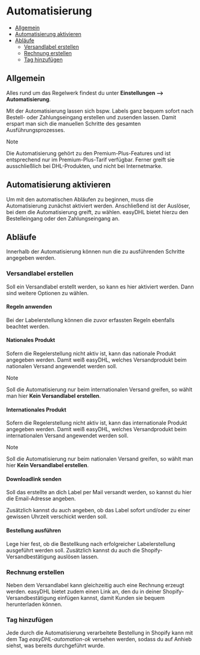 # Automatisierung

-   [Allgemein](#general)
-   [Automatisierung aktivieren](#activation)
-   [Abläufe](#workflows)
    -   [Versandlabel erstellen](#create-labels)
    -   [Rechnung erstellen](#create-invoices)
    -   [Tag hinzufügen](#create-tag)

<a name="general"></a>

## Allgemein

Alles rund um das Regelwerk findest du unter **Einstellungen --> Automatisierung**.

Mit der Automatisierung lassen sich bspw. Labels ganz bequem sofort nach Bestell- oder Zahlungseingang erstellen und zusenden lassen. Damit erspart man sich die manuellen Schritte des gesamten Ausführungsprozesses.

> [!NOTE]  
> Die Automatisierung gehört zu den Premium-Plus-Features und ist entsprechend nur im Premium-Plus-Tarif verfügbar. Ferner greift sie ausschließlich bei DHL-Produkten, und nicht bei Internetmarke.

<a name="activation"></a>

## Automatisierung aktivieren

Um mit den automatischen Abläufen zu beginnen, muss die Automatisierung zunächst aktiviert werden. Anschließend ist der Auslöser, bei dem die Automatisierung greift, zu wählen. easyDHL bietet hierzu den Bestelleingang oder den Zahlungseingang an.

<a name="workflows"></a>

## Abläufe

Innerhalb der Automatisierung können nun die zu ausführenden Schritte angegeben werden.

<a name="create-labels"></a>

### Versandlabel erstellen

Soll ein Versandlabel erstellt werden, so kann es hier aktiviert werden. Dann sind weitere Optionen zu wählen.

#### Regeln anwenden

Bei der Labelerstellung können die zuvor erfassten Regeln ebenfalls beachtet werden.

#### Nationales Produkt

Sofern die Regelerstellung nicht aktiv ist, kann das nationale Produkt angegeben werden. Damit weiß easyDHL, welches Versandprodukt beim nationalen Versand angewendet werden soll.

> [!NOTE]  
> Soll die Automatisierung nur beim internationalen Versand greifen, so wählt man hier **Kein Versandlabel erstellen**.

#### Internationales Produkt

Sofern die Regelerstellung nicht aktiv ist, kann das internationale Produkt angegeben werden. Damit weiß easyDHL, welches Versandprodukt beim internationalen Versand angewendet werden soll.

> [!NOTE]  
> Soll die Automatisierung nur beim nationalen Versand greifen, so wählt man hier **Kein Versandlabel erstellen**.

#### Downloadlink senden

Soll das erstellte an dich Label per Mail versandt werden, so kannst du hier die Email-Adresse angeben.

Zusätzlich kannst du auch angeben, ob das Label sofort und/oder zu einer gewissen Uhrzeit verschickt werden soll.

#### Bestellung ausführen

Lege hier fest, ob die Bestellkung nach erfolgreicher Labelerstellung ausgeführt werden soll. Zusätzlich kannst du auch die Shopify-Versandbestätigung auslösen lassen.

<a name="create-invoices"></a>

### Rechnung erstellen

Neben dem Versandlabel kann gleichzeitig auch eine Rechnung erzeugt werden. easyDHL bietet zudem einen Link an, den du in deiner Shopify-Versandbestätigung einfügen kannst, damit Kunden sie bequem herunterladen können.

<a name="create-tag"></a>

### Tag hinzufügen

Jede durch die Automatisierung verarbeitete Bestellung in Shopify kann mit dem Tag _easyDHL-automation-ok_ versehen werden, sodass du auf Anhieb siehst, was bereits durchgeführt wurde.
